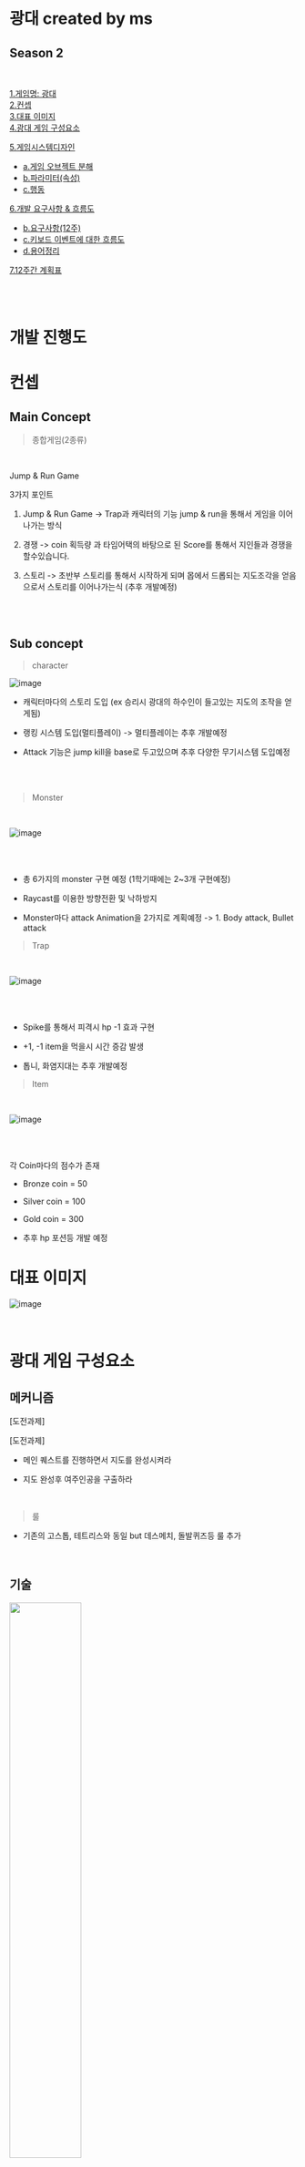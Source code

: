 # 광대 created by ms  
## Season 2

<br>

[1.게임명: 광대](#광대)  
[2.컨셉](#컨셉)   
[3.대표 이미지](#대표-이미지)  
[4.광대 게임 구성요소](#광대-게임-구성요소)  

[5.게임시스템디자인](#게임시스템디자인)  
   -  [a.게임 오브젝트 분해](#게임-오브젝트-분해)  
   -  [b.파라미터(속성)](#파라미터속성)  
   -  [c.행동](#행동)    
   
[6.개발 요구사항 & 흐름도](#개발-요구사항--흐름도) 
   -  [b.요구사항(12주)](#요구사항12주)  
   -  [c.키보드 이벤트에 대한 흐름도](#키보드-이벤트에-대한-흐름도)  
   -  [d.용어정리](#용어정리)  
   
[7.12주간 계획표](#12주간-계획표)  



<br><br> 

# 개발 진행도  

    






# 컨셉  

## Main Concept

> 종합게임(2종류)

<br>

Jump & Run Game  



3가지 포인트  


1. Jump & Run Game
-> Trap과 캐릭터의 기능 jump & run을 통해서 게임을 이어나가는 방식  



2.  경쟁
-> coin 획득량 과 타임어택의 바탕으로 된 Score를 통해서 지인들과 경쟁을 할수있습니다.  


3. 스토리
->  초반부 스토리를 통해서 시작하게 되며  몹에서 드롭되는 지도조각을 얻음으로서 
스토리를 이어나가는식 (추후 개발예정)  


<br><br>


## Sub concept

> character

![image](https://user-images.githubusercontent.com/70992943/119424946-6df18200-bd41-11eb-905c-feb907ea4904.png)


- 캐릭터마다의 스토리 도입 (ex 승리시 광대의 하수인이 들고있는 지도의 조작을 얻게됨)

-  랭킹 시스템 도입(멀티플레이) 
-> 멀티플레이는 추후 개발예정

- Attack 기능은 jump kill을 base로 두고있으며 추후 다양한 무기시스템 도입예정


<br><br>


> Monster

<br>

![image](https://user-images.githubusercontent.com/70992943/119424958-747ff980-bd41-11eb-8cae-d9177691c27d.png)

<br><br>
 

-  총 6가지의 monster 구현 예정 (1학기때에는 2~3개 구현예정)

-  Raycast를 이용한 방향전환 및 낙하방지

-  Monster마다 attack Animation을 2가지로 계획예정 
-> 1.  Body attack, Bullet attack  

> Trap

<br>

![image](https://user-images.githubusercontent.com/70992943/120089583-dc19b880-c136-11eb-808f-b18b621174bd.png)


<br><br>



-  Spike를 통해서 피격시 hp -1 효과 구현

-  +1, -1 item을 먹을시  시간 증감 발생

-  톱니, 화염지대는 추후 개발예정  


> Item

<br>

![image](https://user-images.githubusercontent.com/70992943/120089611-08cdd000-c137-11eb-8d67-f2d7755f46aa.png)



<br><br>



각 Coin마다의 점수가 존재  


- Bronze coin = 50  


- Silver coin = 100  


- Gold coin = 300  

- 추후 hp 포션등 개발 예정



 # 대표 이미지

 ![image](https://user-images.githubusercontent.com/70992943/120089782-6b739b80-c138-11eb-9693-fa6c78aef1c9.png)


<br>


# 광대 게임 구성요소

## 메커니즘

[도전과제]

[도전과제]

-  메인 퀘스트를 진행하면서 지도를 완성시켜라  

-  지도 완성후 여주인공을 구출하라  

<br>  


 > 룰  

- 기존의 고스톱, 테트리스와 동일  but  데스메치,  돌발퀴즈등  룰 추가


<br>

## 기술
<img src="./img/기술1.PNG" width="50%">  


<br>

## 스토리  

<img src="./img/스토리1.PNG" width="50%">  



<br>

## 참신함  


-  고전적인 스토리 진행방식이 아닌 반전 스토리 진행방식을 채택하여 게임 몰입도를 올린점.  

-  또한 기존게임의 진행방식의 룰에 +@(데스메치 등)하여 차별성을 둔점  
 
<br>


## 미적요소

> 디자인  

메인Ui에  한국과 미국의 고유배경을 씀  

Ex) 메인배경: 경복궁 유사그림 / 보스맵: 뒷배경을    꽃풍경  


> 컬러  

메인Ui : 각 퀘스트 진행도에 따라 배경이 바뀜 / 설정을 통해서 메인UI를 고정시킬수있음  

ex) Quest: 광대(User)가 000npc와 동행하여 000던전클리어  


> 음향 - 저작권 범위내에서 선별예정  

Menu sound: 한국 고유의 전통악기를 베이스로 하여 한국전통악기를 알릴예정  

Main ui sound: 각 나라의 고유 악기를 베이스로 하여 만듬  

war sound: 긴장감 넘치는 일렉음악을 삽입

<br> <br>  

# 게임시스템디자인

# 게임 오브젝트 분해  
> 구성요소 분석

|연변|오브젝트 이름|오브젝트 이미지|  
|:---:|:---|:---:|
|1|남자 주인공|<img src="./img/소년캐릭터.jpg" width= "20%">| 
|2|여자 주인공|<img src="./img/소녀캐릭터.jpg" width= "20%">|  
|3|광대|<img src="./img/광대.jpg" width= "20%">|  
|4|제1 단장|<img src="./img/화난가면.jpg" width= "20%">|  
|5|제2 단장|<img src="./img/불행한가면.jpg" width= "20%">|  



<br><br>

# 파라미터(속성)  
>속성 뽑아 보기  

### 아군

|속성|속성값|설명|비고|  
|:---:|:---|:---:|---|  
|이름|Blind|남자주인공의 첫번째 이름|Normal|  
|공격력|2|레벨당 + 1|MAX = 10|  
|방어력|2|레벨당 + 1|MAX = 10|  
|이동력|2|장비 업그레이드로 수치 증가|MAX = 4|
|체력|100|장비 업그레이드로 수치 증가|MAX = 300|


<br>


|속성|속성값|설명|비고|  
|:---:|:---|:---:|---|  
|이름| היו אטומים|남자주인공의 두번째 이름|각성|  
|공격력|4|레벨당 + 1|MAX = 12|  
|방어력|4|레벨당 + 1|MAX = 12|  
|이동력|3|장비 업그레이드로 수치 증가|MAX = 5|
|체력|200|장비 업그레이드로 수치 증가|MAX = 400|


<br>

|속성|속성값|설명|비고|  
|:---:|:---|:---:|---|  
|이름|Hope|여자주인공의 첫번째 이름|Npc|  
|공격력|0|변동없음||  
|방어력|0|변동없음||  
|이동력|2|변동없음||
|체력|100|변동없음||

<br>

|속성|속성값|설명|비고|  
|:---:|:---|:---:|---|  
|이름|לְשַׁחְרֵר|여자주인공의 두번째 이름|각성|  
|공격력|0|변동없음||  
|방어력|0|변동없음||  
|이동력|2|변동없음||
|체력|100|변동없음||

<br>

### 적군

|속성|속성값|설명|비고|  
|:---:|:---|:---:|---|
|이름|광대|최종보스|Normal|  
|공격력|10|페이즈별 변동있음|1페이즈|  
|방어력|1|페이즈별 변동있음|1페이즈|  
|이동력|4|페이즈별 변동있음|1페이즈|
|체력|1000|페이즈별 변동있음|1페이즈|



<br>

|속성|속성값|설명|비고|  
|:---:|:---|:---:|---|  
|이름|광대|최종보스|Hard|  
|공격력|15|페이즈별 변동있음|2페이즈|  
|방어력|4|페이즈별 변동있음|2페이즈|  
|이동력|4|페이즈별 변동있음|2페이즈|
|체력|1500|페이즈별 변동있음|2페이즈|  

<br>

|속성|속성값|설명|비고|  
|:---:|:---|:---:|---|  
|이름|화남|제1 단장|Normal|  
|공격력|5|페이즈별 변동있음|1페이즈|  
|방어력|2|페이즈별 변동있음|1페이즈|  
|이동력|3|페이즈별 변동있음|1페이즈|
|체력|500|페이즈별 변동있음|1페이즈|  

<br>

|속성|속성값|설명|비고|  
|:---:|:---|:---:|---|  
|이름|화남|제1 단장|Hard|  
|공격력|7|페이즈별 변동있음|2페이즈|  
|방어력|5|페이즈별 변동있음|2페이즈|  
|이동력|5|페이즈별 변동있음|2페이즈|
|체력|700|페이즈별 변동있음|2페이즈|  

<br>  

|속성|속성값|설명|비고|  
|:---:|:---|:---:|---|  
|이름|불행|제2 단장|Normal|  
|공격력|6|페이즈별 변동있음|1페이즈|  
|방어력|3|페이즈별 변동있음|1페이즈|  
|이동력|2|페이즈별 변동있음|1페이즈|
|체력|700|페이즈별 변동있음|1페이즈|  

<br>

|속성|속성값|설명|비고|  
|:---:|:---|:---:|---|  
|이름|불행|제2 단장|Hard|  
|공격력|8|페이즈별 변동있음|2페이즈|  
|방어력|6|페이즈별 변동있음|2페이즈|  
|이동력|2|페이즈별 변동있음|2페이즈|
|체력|900|페이즈별 변동있음|2페이즈|  

<br>

|속성|속성값|설명|비고|  
|:---:|:---|:---:|---|  
|이름|몬스터1|필드지역몹|근접|  
|공격력|3|다음 단계당 +2||  
|방어력|2|다음 단계당 +2||  
|이동력|2|변동없음||
|체력|10|다음 단계당 + 10||  

<br>

|속성|속성값|설명|비고|  
|:---:|:---|:---:|---|  
|이름|몬스터2|필드지역몹|원거리|  
|공격력|4|다음 단계당 +2||  
|방어력|1|다음 단계당 +2||  
|이동력|2|변동없음||
|체력|5|다음 단계당 + 10|| 



<br><br>  

# 행동  

1)오브젝트 이름: 건설자  

|행동|설명|  
|:--:|:--|  
|이동력|2타일|  
|건설 가능횟수|2회|  
|요새 건설가능횟수|2회|  
|도로 건설가능횟수|2회|  

<br><br>  

# 상태  

1) 전투 유닛  

|현상태|전이상태|전이조건|  
|:---:|:---|---|  
|전투|부상|currentHealthPoints = currentHealthPoints - x;|  
|부상|회복|currentHealthPoints = currentHealthPoints  + x;|  
|정상|전투|public Combat unit attack(GameObject unit, GameObject enemy)  ....|  
|전투|사망|if(other.gameObject.tag ==   " die"){health  =  0;}|  

<br>

2) 비전투 유닛  

|현상태|전이상태|전이조건|  
|:---:|:---|---|  
|정상|이동|tile.translate(moveDir.normalized * movespeed * Time.deltaTime, space.Self);|  
|이동|부상|currentHealthPoints = currentHealthPoints - x;|  
|부상|회복|currentHealthPoints = currentHealthPoints  + x;
|부상|사망|if(other.gameObject.tag ==   " die"){health  =  0;}|  


<br><br>



# 게임의 규칙  

1) 핵심
- 승리와 패배의 조건
승리조건: 
1. 해당 Round마다 지도조각을 획득(총2개)  
3. 장애물을 피하면서 Stage 클리어
4. 지도를 완성시킨후 최종보스 처치

패배조건
1. 해당 Round마다 Player의 Hp가 완전히 소모 Game over 화면출력


<br><br>

# 개발 요구사항 & 흐름도

<br><br>  

## 요구사항(12주)  

<br>

> Scean 기능 요구사항  

- 메뉴화면, 게임화면, 엔딩화면 총 3개의 화면이 있어야한다.  

- 메뉴화면에는 Game start, Setting, Tutorial 3개의 버튼이 있어야한다.  

- Game scean에서 save&load 기능이 있어야한다.   

- Retry 기능이 있어야한다.  

- Setting Scean 안에는 소리설정 기능이 있어야한다.  


> character 기능 요구사항  

- character 방향전환 기능이 있어야한다.  

- character jump 기능이 있어야한다.  

- character dash 기능이 있어야한다.  

- character 시선전환 기능이 있어야한다.  

- character Rigidbody 기능이 있어야한다.  

- character Attack 기능이 있어야한다.  

- character weapon upgrade 기능이 있어야한다.  

- character armor upgrade 기능이 있어야한다.  

- character Stats창이 있어야한다. 

- character inventory 기능이 있어야한다.  
  
- character death & resurrection 기능이 있어야한다.  


> Monster 기능 요구사항  

- Monster 방향전환 기능이 있어야한다.  

- Monster jump 기능이 있어야한다.  

- Monster 기능이 있어야한다.  

- Monster Rigidbody 기능이 있어야한다.  

- Monster Attack 기능이 있어야한다.  

- Monster death 기능이 있어야한다.  
 




>  boss 기능 요구사항 
- boss 2 단장 + 최종보스 총 3가지의 보스가 있어야한다.  


- 1단장의 컨셉은 화남을 가지고 있으며 지형은 불에 그흘린 지형이며 2가지의 패턴을 가지고 있다.  


- 1단장의 패턴: bullet 양방향으로 흩뿌리기(10초간격), 지형 불태우기  


- 2단장의 컨셉은 슬픔을 가지고 있으며 지형은 얼어붙은 지형이며 2가지의 패턴을 가지고 있다.  


- 2단장의 패턴: bullet 양방향으로 흩뿌리기(10초간격), 지형 얼어붙게 하기  


- 최종보스(광대)의 컨셉은 혼란을 가지고 있으며 지형은 전체적으로 어두운배경의 컨셉을 지니며 2가지의 패턴을 가지고 있다.  

- 최종보스의 패턴: bullet 양방향으로 흩뿌리기 , 암흑상태(실명)이 있다.  


<br>  

> Trap 요구사항  

- spike 에 player가 피격당할시 hp -1 기능이 있어야한다. 
- 타임어택 기능이 있어야한다.  
- 타임어택 기능을 위해서 시간증감 아이템이 필요하다.  

> Item 요구사항  

- coin마다의 점수가 존재해야한다.  
  
- Bronze coin = 50  

- Silver coin = 100  

- Gold coin = 300  

- hp 포션이 있어야 하며 먹을시 +1 hp 가 되어야한다.




<br><br>  

## 키보드 이벤트에 대한 흐름도  
<img src="./img/키보드이벤트1.PNG" width= "80%">

## 용어정리  
<img src="./img/용어정리사진.PNG" width= "80%">

## 12주간 계획표  

-------------------- 재정비 기간 ------------------------  

1주차 – word, ppt, git hub  게임 시스템 디자인 파트까지 완성목표  

2주차 – word, ppt, git hub  요구사항(12주차)까지 완성  

-------------------- 디자인(prefabs) 제작 기간 -------------------  

3주차 – menu scean, map1 scean, map2 scean 완성목표  

4주차 – 캐릭터 5종 틀 완성목표(남,여주인공 / 광대 / 제 1,2 단장)  

5주차 – 캐릭터 5종 틀+살 완성목표 , 몬스터 틀+살 완성목표(근접, 원거리)  

-----------------   프로그래밍 제작 기간 -----------------  

6주차 – 게임 인터페이스 구현(환경설정, 메인bgm삽입, 종료)  

7주차 – character script 구현(방향전환, 시선전환)  

8주차 – weapon and weapon sway 구현  

9주차 – system manager script , ActionController script 구현  

10주차 – item, enemy,sound manager 구현  

11주차 – 디버깅 작업  

12주차 – 영상 작업  

